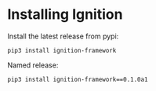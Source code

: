 # Installing Ignition

Install the latest release from pypi:

```
pip3 install ignition-framework
```

Named release:

```
pip3 install ignition-framework==0.1.0a1
```
